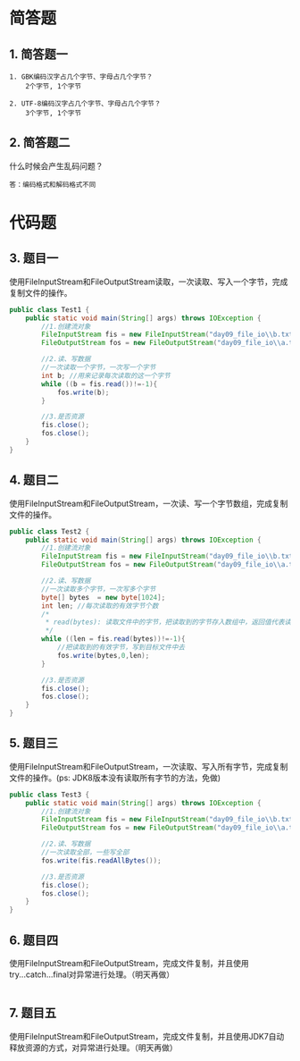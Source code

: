 # 简答题

## 1. 简答题一

```
1. GBK编码汉字占几个字节、字母占几个字节？
	2个字节, 1个字节
	
2. UTF-8编码汉字占几个字节、字母占几个字节？
	3个字节, 1个字节
```

## 2. 简答题二

什么时候会产生乱码问题？


```
答：编码格式和解码格式不同
```



# 代码题



## 3. 题目一

使用FileInputStream和FileOutputStream读取，一次读取、写入一个字节，完成复制文件的操作。

```java
public class Test1 {
    public static void main(String[] args) throws IOException {
        //1.创建流对象
        FileInputStream fis = new FileInputStream("day09_file_io\\b.txt");
        FileOutputStream fos = new FileOutputStream("day09_file_io\\a.txt");

        //2.读、写数据
        //一次读取一个字节，一次写一个字节
        int b; //用来记录每次读取的这一个字节
        while ((b = fis.read())!=-1){
            fos.write(b);
        }

        //3.是否资源
        fis.close();
        fos.close();
    }
}
```



## 4. 题目二

使用FileInputStream和FileOutputStream，一次读、写一个字节数组，完成复制文件的操作。

```java
public class Test2 {
    public static void main(String[] args) throws IOException {
        //1.创建流对象
        FileInputStream fis = new FileInputStream("day09_file_io\\b.txt");
        FileOutputStream fos = new FileOutputStream("day09_file_io\\a.txt");

        //2.读、写数据
        //一次读取多个字节，一次写多个字节
        byte[] bytes  = new byte[1024];
        int len; //每次读取的有效字节个数
        /*
         * read(bytes): 读取文件中的字节，把读取到的字节存入数组中，返回值代表读取到的有效字节个数。
         */
        while ((len = fis.read(bytes))!=-1){
            //把读取到的有效字节，写到目标文件中去
            fos.write(bytes,0,len);
        }

        //3.是否资源
        fis.close();
        fos.close();
    }
}
```



## 5. 题目三

使用FileInputStream和FileOutputStream，一次读取、写入所有字节，完成复制文件的操作。(ps: JDK8版本没有读取所有字节的方法，免做)

```java
public class Test3 {
    public static void main(String[] args) throws IOException {
        //1.创建流对象
        FileInputStream fis = new FileInputStream("day09_file_io\\b.txt");
        FileOutputStream fos = new FileOutputStream("day09_file_io\\a.txt");

        //2.读、写数据
        //一次读取全部，一些写全部
        fos.write(fis.readAllBytes());

        //3.是否资源
        fis.close();
        fos.close();
    }
}
```



## 6. 题目四

使用FileInputStream和FileOutputStream，完成文件复制，并且使用try...catch...final对异常进行处理。（明天再做）

```java

```

## 7. 题目五

使用FileInputStream和FileOutputStream，完成文件复制，并且使用JDK7自动释放资源的方式，对异常进行处理。（明天再做）

```java

```

